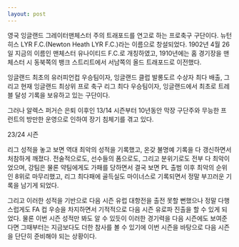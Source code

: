 ```yaml
---
layout: post
---
```

영국 잉글랜드 그레이터맨체스터 주의 트래포드를 연고로 하는 프로축구 구단이다. 뉴턴 히스 LYR F.C.(Newton Heath LYR F.C.)라는 이름으로 창설되었다. 1902년 4월 26일 지금의 이름인 맨체스터 유나이티드 F.C.로 개칭하였고, 1910년에는 홈 경기장을 맨체스터 시 동북쪽의 뱅크 스트리트에서 서남쪽의 올드 트래포드로 이전했다.

잉글랜드 최초의 유러피언컵 우승팀이자, 잉글랜드 클럽 발롱도르 수상자 최다 배출, 그리고 현재 잉글랜드 최상위 프로 축구 리그 최다 우승팀이자, 잉글랜드에서 최초로 트레블 달성 기록을 보유하고 있는 구단이다.

그러나 알렉스 퍼거슨 은퇴 이후인 13/14 시즌부터 10년동안 막장 구단주와 무능한 프런트의 방만한 운영으로 인하여 장기 침체기를 겪고 있다.

23/24 시즌

리그 성적을 놓고 보면 역대 최악의 성적을 기록했고, 온갖 불명예 기록을 다 갱신하면서 처참하게 깨졌다. 전술적으로도, 선수들의 폼으로도, 그리고 분위기로도 전부 다 최악이었으며, 강팀은 물론 약팀에게도 가패를 당하면서 결국 보면 PL 출범 이후 최악의 순위인 8위로 마무리했고, 리그 최다패에 골득실도 마이너스로 기록되면서 정말 부끄러운 기록을 남기게 되었다.

그리고 이러한 성적을 기반으로 다음 시즌 유럽 대항전을 출전 못할 뻔했으나 정말 다행스럽게도 FA 컵 우승을 차지하면서 기적적으로 다음 시즌 유로파 진출을 할 수 있게 되었다. 물론 이번 시즌 성적만 봐도 알 수 있듯이 이러한 경기력을 다음 시즌에도 보여준다면 그때부터는 지금보다도 더한 참사를 볼 수 있기에 이번 시즌을 바탕으로 다음 시즌을 단단히 준비해야 되는 상황이다.


[jekyll-docs]: http://jekyllrb.com/docs/home
[jekyll-gh]:   https://github.com/jekyll/jekyll
[jekyll-talk]: https://talk.jekyllrb.com/
